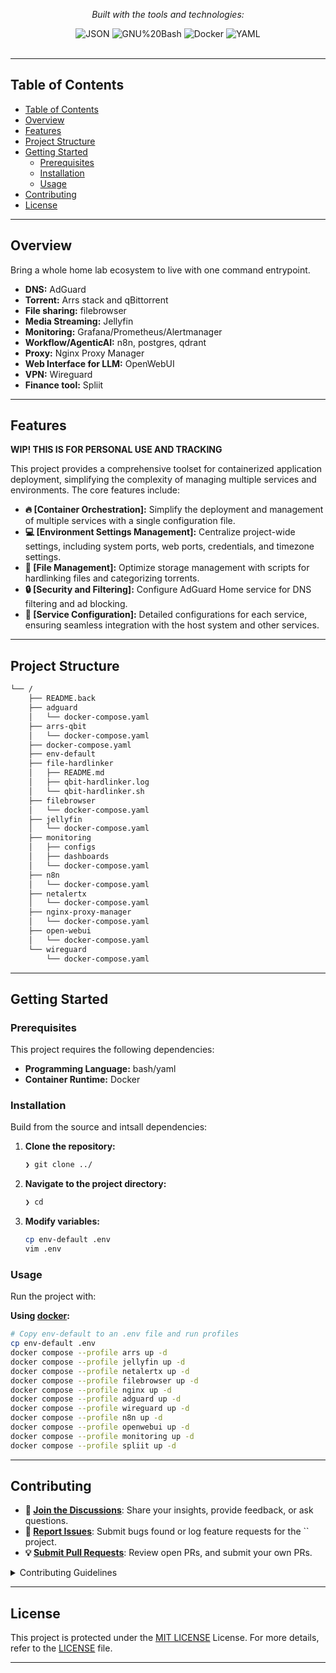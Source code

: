 <div id="top">

<!-- HEADER STYLE: CLASSIC -->
<div align="center">

<em></em>

<!-- BADGES -->
<!-- local repository, no metadata badges. -->

<em>Built with the tools and technologies:</em>

<img src="https://img.shields.io/badge/JSON-000000.svg?style=default&logo=JSON&logoColor=white" alt="JSON">
<img src="https://img.shields.io/badge/GNU%20Bash-4EAA25.svg?style=default&logo=GNU-Bash&logoColor=white" alt="GNU%20Bash">
<img src="https://img.shields.io/badge/Docker-2496ED.svg?style=default&logo=Docker&logoColor=white" alt="Docker">
<img src="https://img.shields.io/badge/YAML-CB171E.svg?style=default&logo=YAML&logoColor=white" alt="YAML">

</div>
<br>

---

## Table of Contents

- [Table of Contents](#table-of-contents)
- [Overview](#overview)
- [Features](#features)
- [Project Structure](#project-structure)
- [Getting Started](#getting-started)
	- [Prerequisites](#prerequisites)
	- [Installation](#installation)
	- [Usage](#usage)
- [Contributing](#contributing)
- [License](#license)

---

## Overview

Bring a whole home lab ecosystem to live with one command entrypoint.
- **DNS:** AdGuard
- **Torrent:** Arrs stack and qBittorrent
- **File sharing:** filebrowser
- **Media Streaming:** Jellyfin
- **Monitoring:** Grafana/Prometheus/Alertmanager
- **Workflow/AgenticAI:** n8n, postgres, qdrant
- **Proxy:** Nginx Proxy Manager
- **Web Interface for LLM:** OpenWebUI
- **VPN:** Wireguard
- **Finance tool:** Spliit

---

## Features


**WIP! THIS IS FOR PERSONAL USE AND TRACKING**

This project provides a comprehensive toolset for containerized application deployment, simplifying the complexity of managing multiple services and environments. The core features include:

- **🔥 [Container Orchestration]:** Simplify the deployment and management of multiple services with a single configuration file.
- **💻 [Environment Settings Management]:** Centralize project-wide settings, including system ports, web ports, credentials, and timezone settings.
- **📁 [File Management]:** Optimize storage management with scripts for hardlinking files and categorizing torrents.
- **🔒 [Security and Filtering]:** Configure AdGuard Home service for DNS filtering and ad blocking.
- **🚀 [Service Configuration]:** Detailed configurations for each service, ensuring seamless integration with the host system and other services.


---

## Project Structure

```sh
└── /
    ├── README.back
    ├── adguard
    │   └── docker-compose.yaml
    ├── arrs-qbit
    │   └── docker-compose.yaml
    ├── docker-compose.yaml
    ├── env-default
    ├── file-hardlinker
    │   ├── README.md
    │   ├── qbit-hardlinker.log
    │   └── qbit-hardlinker.sh
    ├── filebrowser
    │   └── docker-compose.yaml
    ├── jellyfin
    │   └── docker-compose.yaml
    ├── monitoring
    │   ├── configs
    │   ├── dashboards
    │   └── docker-compose.yaml
    ├── n8n
    │   └── docker-compose.yaml
    ├── netalertx
    │   └── docker-compose.yaml
    ├── nginx-proxy-manager
    │   └── docker-compose.yaml
    ├── open-webui
    │   └── docker-compose.yaml
    └── wireguard
        └── docker-compose.yaml
```
---

## Getting Started

### Prerequisites

This project requires the following dependencies:

- **Programming Language:** bash/yaml
- **Container Runtime:** Docker

### Installation

Build  from the source and intsall dependencies:

1. **Clone the repository:**

    ```sh
    ❯ git clone ../
    ```

2. **Navigate to the project directory:**

    ```sh
    ❯ cd 
    ```

3. **Modify variables:**

	```sh
	cp env-default .env
	vim .env
	```

### Usage

Run the project with:

**Using [docker](https://www.docker.com/):**
```sh
# Copy env-default to an .env file and run profiles
cp env-default .env
docker compose --profile arrs up -d
docker compose --profile jellyfin up -d
docker compose --profile netalertx up -d
docker compose --profile filebrowser up -d
docker compose --profile nginx up -d
docker compose --profile adguard up -d
docker compose --profile wireguard up -d
docker compose --profile n8n up -d
docker compose --profile openwebui up -d
docker compose --profile monitoring up -d
docker compose --profile spliit up -d
```
---

## Contributing

- **💬 [Join the Discussions](https://LOCAL///discussions)**: Share your insights, provide feedback, or ask questions.
- **🐛 [Report Issues](https://LOCAL///issues)**: Submit bugs found or log feature requests for the `` project.
- **💡 [Submit Pull Requests](https://LOCAL///blob/main/CONTRIBUTING.md)**: Review open PRs, and submit your own PRs.

<details closed>
<summary>Contributing Guidelines</summary>

1. **Fork the Repository**: Start by forking the project repository to your LOCAL account.
2. **Clone Locally**: Clone the forked repository to your local machine using a git client.
   ```sh
   git clone ./
   ```
3. **Create a New Branch**: Always work on a new branch, giving it a descriptive name.
   ```sh
   git checkout -b new-feature-x
   ```
4. **Make Your Changes**: Develop and test your changes locally.
5. **Commit Your Changes**: Commit with a clear message describing your updates.
   ```sh
   git commit -m 'Implemented new feature x.'
   ```
6. **Push to LOCAL**: Push the changes to your forked repository.
   ```sh
   git push origin new-feature-x
   ```
7. **Submit a Pull Request**: Create a PR against the original project repository. Clearly describe the changes and their motivations.
8. **Review**: Once your PR is reviewed and approved, it will be merged into the main branch. Congratulations on your contribution!
</details>

---

## License

This project is protected under the [MIT LICENSE](https://opensource.org/license/mit) License. For more details, refer to the [LICENSE](./LICENSE.txt) file.

[back-to-top]: https://img.shields.io/badge/-BACK_TO_TOP-151515?style=flat-square


---
